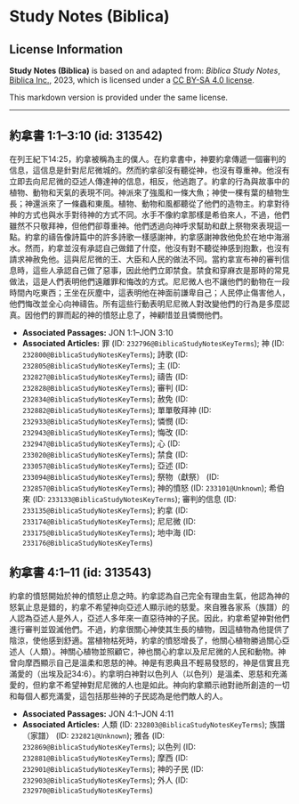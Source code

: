 # Study Notes (Biblica)

## License Information

**Study Notes (Biblica)** is based on and adapted from: _Biblica Study Notes_, [Biblica Inc.](https://www.biblica.com/), 2023, which is licensed under a [CC BY-SA 4.0 license](https://creativecommons.org/licenses/by-sa/4.0/legalcode.en).

This markdown version is provided under the same license.



--------------------------------

## 約拿書 1:1–3:10 (id: 313542)

在列王紀下14:25，約拿被稱為主的僕人。在約拿書中，神要約拿傳遞一個審判的信息，這信息是針對尼尼微城的。然而約拿卻沒有聽從神，也沒有尊重神。他沒有立即去向尼尼微的亞述人傳達神的信息，相反，他逃跑了。約拿的行為與故事中的植物、動物和天氣的表現不同。神派來了強風和一條大魚；神使一棵有葉的植物生長；神還派來了一條蟲和東風。植物、動物和風都聽從了他們的造物主。約拿對待神的方式也與水手對待神的方式不同。水手不像約拿那樣是希伯來人，不過，他們雖然不只敬拜神，但他們卻尊重神。他們透過向神呼求幫助和獻上祭物來表現這一點。約拿的禱告像詩篇中的許多詩歌一樣感謝神，約拿感謝神救他免於在地中海溺水。然而，約拿並沒有承認自己做錯了什麼，他沒有對不聽從神感到抱歉，也沒有請求神赦免他。這與尼尼微的王、大臣和人民的做法不同。當約拿宣布神的審判信息時，這些人承認自己做了惡事，因此他們立即禁食。禁食和穿麻衣是那時的常見做法，這是人們表明他們遠離罪和悔改的方式。尼尼微人也不讓他們的動物在一段時間內吃東西；王坐在灰塵中，這表明他在神面前謙卑自己；人民停止傷害他人，他們悔改並全心向神禱告。所有這些行動表明尼尼微人對改變他們的行為是多麼認真。因他們的罪而起的神的憤怒止息了，神顧惜並且憐憫他們。

* **Associated Passages:** JON 1:1–JON 3:10
* **Associated Articles:** 罪 (ID: `232796@BiblicaStudyNotesKeyTerms`); 神 (ID: `232800@BiblicaStudyNotesKeyTerms`); 詩歌 (ID: `232805@BiblicaStudyNotesKeyTerms`); 主 (ID: `232827@BiblicaStudyNotesKeyTerms`); 禱告 (ID: `232828@BiblicaStudyNotesKeyTerms`); 審判 (ID: `232834@BiblicaStudyNotesKeyTerms`); 赦免 (ID: `232882@BiblicaStudyNotesKeyTerms`); 單單敬拜神 (ID: `232933@BiblicaStudyNotesKeyTerms`); 憐憫 (ID: `232943@BiblicaStudyNotesKeyTerms`); 悔改 (ID: `232947@BiblicaStudyNotesKeyTerms`); 心 (ID: `233020@BiblicaStudyNotesKeyTerms`); 禁食 (ID: `233057@BiblicaStudyNotesKeyTerms`); 亞述 (ID: `233094@BiblicaStudyNotesKeyTerms`); 祭物（獻祭） (ID: `232857@BiblicaStudyNotesKeyTerms`); 神的憤怒 (ID: `233101@Unknown`); 希伯來 (ID: `233133@BiblicaStudyNotesKeyTerms`); 審判的信息 (ID: `233135@BiblicaStudyNotesKeyTerms`); 約拿 (ID: `233174@BiblicaStudyNotesKeyTerms`); 尼尼微 (ID: `233175@BiblicaStudyNotesKeyTerms`); 地中海 (ID: `233176@BiblicaStudyNotesKeyTerms`)

## 約拿書 4:1–11 (id: 313543)

約拿的憤怒開始於神的憤怒止息之時。約拿認為自己完全有理由生氣，他認為神的怒氣止息是錯的，約拿不希望神向亞述人顯示祂的慈愛。來自雅各家系（族譜）的人認為亞述人是外人，亞述人多年來一直惡待神的子民。因此，約拿希望神對他們進行審判並毀滅他們。不過，約拿很關心神使其生長的植物，因這植物為他提供了陰涼，使他感到舒適。當植物枯死時，約拿的憤怒增長了，他關心植物勝過關心亞述人（人類）。神關心植物並照顧它，神也關心約拿以及尼尼微的人民和動物。神曾向摩西顯示自己是溫柔和恩慈的神。神是有恩典且不輕易發怒的，神是信實且充滿愛的（出埃及記34:6）。約拿明白神對以色列人（以色列）是溫柔、恩慈和充滿愛的，但約拿不希望神對尼尼微的人也是如此。神向約拿顯示祂對祂所創造的一切和每個人都充滿愛，這包括那些神的子民認為是他們敵人的人。

* **Associated Passages:** JON 4:1–JON 4:11
* **Associated Articles:** 人類 (ID: `232803@BiblicaStudyNotesKeyTerms`); 族譜（家譜） (ID: `232821@Unknown`); 雅各 (ID: `232869@BiblicaStudyNotesKeyTerms`); 以色列 (ID: `232881@BiblicaStudyNotesKeyTerms`); 摩西 (ID: `232901@BiblicaStudyNotesKeyTerms`); 神的子民 (ID: `232903@BiblicaStudyNotesKeyTerms`); 外人 (ID: `232970@BiblicaStudyNotesKeyTerms`)

